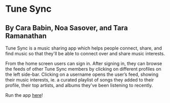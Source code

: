 # Tune Sync

## By Cara Babin, Noa Sasover, and Tara Ramanathan
Tune Sync is a music sharing app which helps people connect, share, and find music so that they'll be able to connect over and share music interests.

From the home screen users can sign in. After signing in, they can browse the feeds of other Tune Sync members by clicking on different profiles on the left side-bar. Clicking on a username opens the user’s feed, showing their music interests, ie. a curated playlist of songs they added to their profile, their top artists, and albums they've been listening to recently.

Run the app [here](https://tune-sync-f1d67.web.app/)!
